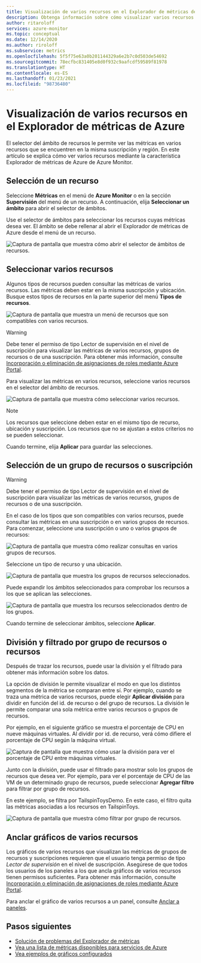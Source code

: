 ```yaml
---
title: Visualización de varios recursos en el Explorador de métricas de Azure
description: Obtenga información sobre cómo visualizar varios recursos mediante el Explorador de métricas de Azure.
author: ritaroloff
services: azure-monitor
ms.topic: conceptual
ms.date: 12/14/2020
ms.author: riroloff
ms.subservice: metrics
ms.openlocfilehash: 5f5f75e63a0b201144329a6e2b7c0d503de54692
ms.sourcegitcommit: 78ecfbc831405e8d0f932c9aafcdf59589f81978
ms.translationtype: HT
ms.contentlocale: es-ES
ms.lasthandoff: 01/23/2021
ms.locfileid: "98736480"
---
```

# <a name="view-multiple-resources-in-the-azure-metrics-explorer"></a>Visualización de varios recursos en el Explorador de métricas de Azure

El selector del ámbito de recursos le permite ver las métricas en varios recursos que se encuentren en la misma suscripción y región. En este artículo se explica cómo ver varios recursos mediante la característica Explorador de métricas de Azure de Azure Monitor. 

## <a name="select-a-resource"></a>Selección de un recurso 

Seleccione **Métricas** en el menú de **Azure Monitor** o en la sección **Supervisión** del menú de un recurso. A continuación, elija **Seleccionar un ámbito** para abrir el selector de ámbitos. 

Use el selector de ámbitos para seleccionar los recursos cuyas métricas desea ver. El ámbito se debe rellenar al abrir el Explorador de métricas de Azure desde el menú de un recurso. 

![Captura de pantalla que muestra cómo abrir el selector de ámbitos de recursos.](./media/metrics-charts/019.png)

## <a name="select-multiple-resources"></a>Seleccionar varios recursos 

Algunos tipos de recursos pueden consultar las métricas de varios recursos. Las métricas deben estar en la misma suscripción y ubicación. Busque estos tipos de recursos en la parte superior del menú **Tipos de recursos**.

![Captura de pantalla que muestra un menú de recursos que son compatibles con varios recursos.](./media/metrics-charts/020.png)

> [!WARNING] 
> Debe tener el permiso de tipo Lector de supervisión en el nivel de suscripción para visualizar las métricas de varios recursos, grupos de recursos o de una suscripción. Para obtener más información, consulte [Incorporación o eliminación de asignaciones de roles mediante Azure Portal](../../role-based-access-control/role-assignments-portal.md).

Para visualizar las métricas en varios recursos, seleccione varios recursos en el selector del ámbito de recursos. 

![Captura de pantalla que muestra cómo seleccionar varios recursos.](./media/metrics-charts/021.png)

> [!NOTE]
> Los recursos que seleccione deben estar en el mismo tipo de recurso, ubicación y suscripción. Los recursos que no se ajustan a estos criterios no se pueden seleccionar. 

Cuando termine, elija **Aplicar** para guardar las selecciones. 

## <a name="select-a-resource-group-or-subscription"></a>Selección de un grupo de recursos o suscripción 

> [!WARNING]
> Debe tener el permiso de tipo Lector de supervisión en el nivel de suscripción para visualizar las métricas de varios recursos, grupos de recursos o de una suscripción. 

En el caso de los tipos que son compatibles con varios recursos, puede consultar las métricas en una suscripción o en varios grupos de recursos. Para comenzar, seleccione una suscripción o uno o varios grupos de recursos: 

![Captura de pantalla que muestra cómo realizar consultas en varios grupos de recursos.](./media/metrics-charts/022.png)

Seleccione un tipo de recurso y una ubicación. 

![Captura de pantalla que muestra los grupos de recursos seleccionados.](./media/metrics-charts/023.png)

Puede expandir los ámbitos seleccionados para comprobar los recursos a los que se aplican las selecciones.

![Captura de pantalla que muestra los recursos seleccionados dentro de los grupos.](./media/metrics-charts/024.png)

Cuando termine de seleccionar ámbitos, seleccione **Aplicar**. 

## <a name="split-and-filter-by-resource-group-or-resources"></a>División y filtrado por grupo de recursos o recursos

Después de trazar los recursos, puede usar la división y el filtrado para obtener más información sobre los datos. 

La opción de división le permite visualizar el modo en que los distintos segmentos de la métrica se comparan entre sí. Por ejemplo, cuando se traza una métrica de varios recursos, puede elegir **Aplicar división** para dividir en función del id. de recurso o del grupo de recursos. La división le permite comparar una sola métrica entre varios recursos o grupos de recursos.  

Por ejemplo, en el siguiente gráfico se muestra el porcentaje de CPU en nueve máquinas virtuales. Al dividir por id. de recurso, verá cómo difiere el porcentaje de CPU según la máquina virtual. 

![Captura de pantalla que muestra cómo usar la división para ver el porcentaje de CPU entre máquinas virtuales.](./media/metrics-charts/026.png)

Junto con la división, puede usar el filtrado para mostrar solo los grupos de recursos que desea ver.  Por ejemplo, para ver el porcentaje de CPU de las VM de un determinado grupo de recursos, puede seleccionar **Agregar filtro** para filtrar por grupo de recursos. 

En este ejemplo, se filtra por TailspinToysDemo. En este caso, el filtro quita las métricas asociadas a los recursos en TailspinToys. 

![Captura de pantalla que muestra cómo filtrar por grupo de recursos.](./media/metrics-charts/027.png)

## <a name="pin-multiple-resource-charts"></a>Anclar gráficos de varios recursos 

Los gráficos de varios recursos que visualizan las métricas de grupos de recursos y suscripciones requieren que el usuario tenga permiso de tipo *Lector de supervisión* en el nivel de suscripción. Asegúrese de que todos los usuarios de los paneles a los que ancla gráficos de varios recursos tienen permisos suficientes. Para obtener más información, consulte [Incorporación o eliminación de asignaciones de roles mediante Azure Portal](../../role-based-access-control/role-assignments-portal.md).

Para anclar el gráfico de varios recursos a un panel, consulte [Anclar a paneles](./metrics-charts.md#pinning-to-dashboards). 

## <a name="next-steps"></a>Pasos siguientes

* [Solución de problemas del Explorador de métricas](metrics-troubleshoot.md)
* [Vea una lista de métricas disponibles para servicios de Azure](metrics-supported.md)
* [Vea ejemplos de gráficos configurados](metric-chart-samples.md)